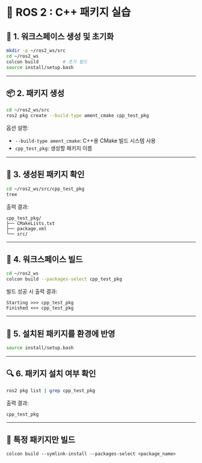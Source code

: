 # 🧮 ROS 2 : C++ 패키지 실습 



## 📁 1. 워크스페이스 생성 및 초기화

```bash
mkdir -p ~/ros2_ws/src
cd ~/ros2_ws
colcon build         # 초기 빌드
source install/setup.bash
```

---

## 📦 2. 패키지 생성

```bash
cd ~/ros2_ws/src
ros2 pkg create --build-type ament_cmake cpp_test_pkg
```

옵션 설명:
- `--build-type ament_cmake`: C++용 CMake 빌드 시스템 사용
- `cpp_test_pkg`: 생성할 패키지 이름

---

## 📂 3. 생성된 패키지 확인

```bash
cd ~/ros2_ws/src/cpp_test_pkg
tree
```

출력 결과:
```
cpp_test_pkg/
├── CMakeLists.txt
├── package.xml
└── src/
```

---

## 🔨 4. 워크스페이스 빌드

```bash
cd ~/ros2_ws
colcon build --packages-select cpp_test_pkg
```

빌드 성공 시 출력 결과:
```
Starting >>> cpp_test_pkg
Finished <<< cpp_test_pkg
```

---

## 🔄 5. 설치된 패키지를 환경에 반영

```bash
source install/setup.bash
```

---

## 🔍 6. 패키지 설치 여부 확인

```bash
ros2 pkg list | grep cpp_test_pkg
```

출력 결과:
```
cpp_test_pkg
```

---

## 🧨 특정 패키지만 빌드

```
colcon build --symlink-install --packages-select <package_name>

```
